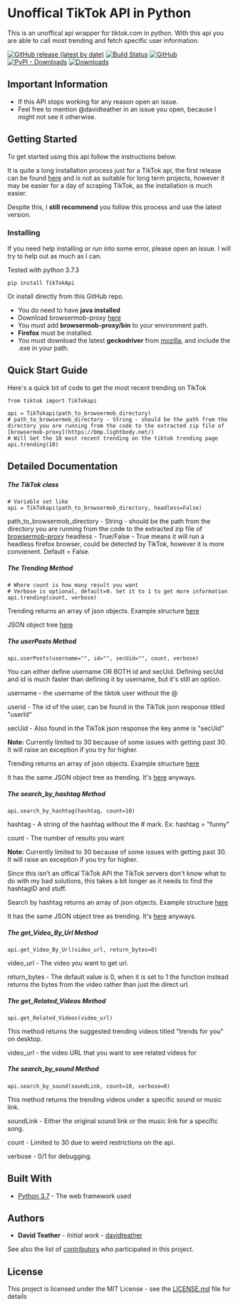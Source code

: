 
# Unoffical TikTok API in Python

This is an unoffical api wrapper for tiktok.com in python. With this api you are able to call most trending and fetch specific user information.

 [![GitHub release (latest by date)](https://img.shields.io/github/v/release/davidteather/TikTok-Api)](https://github.com/davidteather/TikTok-Api/releases) [![Build Status](https://travis-ci.com/davidteather/TikTok-Api.svg?branch=master)](https://travis-ci.com/davidteather/TikTok-Api) [![GitHub](https://img.shields.io/github/license/davidteather/TikTok-Api)](https://github.com/davidteather/TikTok-Api/blob/master/LICENSE) [![PyPI - Downloads](https://img.shields.io/pypi/dm/TikTokApi)](https://pypi.org/project/TikTokApi/) [![Downloads](https://pepy.tech/badge/tiktokapi)](https://pypi.org/project/TikTokApi/)

## Important Information
* If this API stops working for any reason open an issue.
* Feel free to mention @davidteather in an issue you open, because I might not see it otherwise.

## Getting Started

To get started using this api follow the instructions below.

It is quite a long installation process just for a TikTok api, the first release can be found [here](https://github.com/davidteather/TikTok-Api/releases/edit/v1.0) and is not as suitable for long term projects, however it may be easier for a day of scraping TikTok, as the installation is much easier.

Despite this, I **still recommend** you follow this process and use the latest version.

### Installing

If you need help installing or run into some error, please open an issue. I will try to help out as much as I can.

Tested with python 3.7.3

```
pip install TikTokApi
```

Or install directly from this GitHub repo.

* You do need to have **java installed**
* Download browsermob-proxy [here](https://bmp.lightbody.net/)
* You must add **browsermob-proxy/bin** to your environment path.
* **Firefox** must be installed.
* You must download the latest **geckodriver** from [mozilla](https://github.com/mozilla/geckodriver/releases), and include the .exe in your path.

## Quick Start Guide

Here's a quick bit of code to get the most recent trending on TikTok

```
from tiktok import TikTokapi

api = TikTokapi(path_to_browsermob_directory)
# path_to_browsermob_directory - String - should be the path from the directory you are running from the code to the extracted zip file of [browsermob-proxy](https://bmp.lightbody.net/)
# Will Get the 10 most recent trending on the tiktok trending page
api.trending(10)
```

## Detailed Documentation

##### The TikTok class

```
# Variable set like
api = TikTokapi(path_to_browsermob_directory, headless=False)
```
path_to_browsermob_directory - String - should be the path from the directory you are running from the code to the extracted zip file of [browsermob-proxy](https://bmp.lightbody.net/)
headless - True/False - True means it will run a headless firefox browser, could be detected by TikTok, however it is more convienent. Default = False.


##### The Trending Method

```
# Where count is how many result you want
# Verbose is optional, default=0. Set it to 1 to get more information
api.trending(count, verbose)
```

Trending returns an array of json objects. Example structure [here](https://gist.github.com/davidteather/0be2e495e2de54098e8f2a9594581d27)

JSON object tree [here](https://gist.github.com/davidteather/bc4baef0edb621dd322c8ad128a31ac1)

##### The userPosts Method

```
api.userPosts(username="", id="", secUid="", count, verbose)
```

You can either define username OR BOTH id and secUid. Defining secUid and id is much faster than defining it by username, but it's still an option.

username - the username of the tiktok user without the @

userid - The id of the user, can be found in the TikTok json response titled "userId"

secUid - Also found in the TikTok json response the key anme is "secUid"


**Note:** Currently limited to 30 because of some issues with getting past 30. It will raise an exception if you try for higher.


Trending returns an array of json objects. Example structure [here](https://gist.github.com/davidteather/a5c1e54de353353f77a78139d2e5a9f9)

It has the same JSON object tree as trending. It's [here](https://gist.github.com/davidteather/bc4baef0edb621dd322c8ad128a31ac1) anyways.

##### The search_by_hashtag Method

```
api.search_by_hashtag(hashtag, count=10)
```

hashtag - A string of the hashtag without the # mark. Ex: hashtag = "funny"


count - The number of results you want


**Note:** Currently limited to 30 because of some issues with getting past 30. It will raise an exception if you try for higher.


Since this isn't an offical TikTok API the TikTok servers don't know what to do with my bad solutions, this takes a bit longer as it needs to find the hashtagID and stuff.


Search by hashtag returns an array of json objects. Example structure [here](https://gist.github.com/davidteather/a5c1e54de353353f77a78139d2e5a9f9)


It has the same JSON object tree as trending. It's [here](https://gist.github.com/davidteather/bc4baef0edb621dd322c8ad128a31ac1) anyways.

##### The get_Video_By_Url Method

```
api.get_Video_By_Url(video_url, return_bytes=0)
```

video_url - The video you want to get url.

return_bytes - The default value is 0, when it is set to 1 the function instead returns the bytes from the video rather than just the direct url.

##### The get_Related_Videos Method

```
api.get_Related_Videos(video_url)
```

This method returns the suggested trending videos titled "trends for you" on desktop. 

video_url - the video URL that you want to see related videos for 

##### The search_by_sound Method

```
api.search_by_sound(soundLink, count=10, verbose=0)
```

This method returns the trending videos under a specific sound or music link.

soundLink - Either the original sound link or the music link for a specific song.

count - Limited to 30 due to weird restrictions on the api.

verbose - 0/1 for debugging.

## Built With

* [Python 3.7](https://www.python.org/) - The web framework used

## Authors

* **David Teather** - *Initial work* - [davidteather](https://github.com/davidteather)

See also the list of [contributors](https://github.com/davidteather/TikTok-Api/contributors) who participated in this project.

## License

This project is licensed under the MIT License - see the [LICENSE.md](LICENSE.md) file for details
